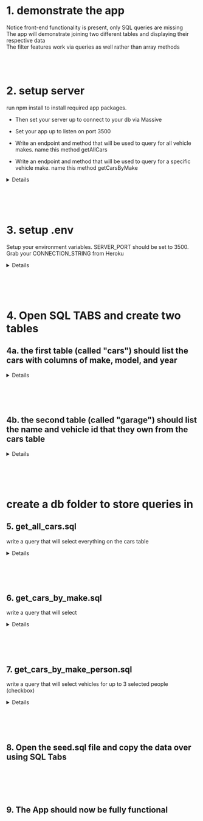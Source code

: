 # 1.  demonstrate the app
Notice front-end functionality is present, only SQL queries are missing
<br/> The app will demonstrate joining two different tables and displaying their respective data
<br/> The filter features work via queries as well rather than array methods
<br/>
<br/>
<br/>
<br/>
# 2.  setup server
run npm install to install required app packages. 

* Then set your server up to connect to your db via Massive
* Set your app up to listen on port 3500

* Write an endpoint and method that will be used to query for all vehicle makes. name this method getAllCars
* Write an endpoint and method that will be used to query for a specific vehicle make. name this method getCarsByMake
<details closed>

```js
require('dotenv').config()
const express = require('express')
const massive = require('massive')
const dbCtrl = require('./controller/dbCtrl')

const { SERVER_PORT, CONNECTION_STRING } = process.env
const { getAllCars, getCarsByMake, getCarsByModel, getCarsByYear } = dbCtrl

const app = express()

app.use(express.json())

//ENDPOINTS
app.get('/api/cars', getAllCars)
app.get('/api/make', getCarsByMake )


massive({
    connectionString: CONNECTION_STRING,
    ssl: {rejectUnauthorized: false}
}).then((db)=>{
    app.set("db", db)
    app.listen(SERVER_PORT, console.log(`DB set and app listening on port ${SERVER_PORT}`))
}).catch(err=>console.log(err))
```

</details>
<br/>
<br/>
<br/>
<br/>

# 3.  setup .env
Setup your environment variables. SERVER_PORT should be set to 3500. Grab your CONNECTION_STRING from Heroku
<details closed>

```js
SERVER_PORT = 3500
CONNECTION_STRING = 'your connection string'
```

</details >
<br/>
<br/>
<br/>
<br/>


# 4. Open SQL TABS and create two tables

## 4a. the first table (called "cars") should list the cars with columns of make, model, and year
<details closed>

```SQL
CREATE TABLE cars(
    id SERIAL PRIMARY KEY,
    make VARCHAR(50),
    model VARCHAR(500),
    year INTEGER
);
```
</details>
<br/>
<br/>
<br/>
<br/>

## 4b. the second table (called "garage") should list the name and vehicle id that they own from the cars table

<details closed>

```SQL
CREATE TABLE garage(
    id SERIAL PRIMARY KEY,
    name VARCHAR(50),
    vehicle INTEGER
);
```

</details>

<br/>
<br/>
<br/>
<br/>

# create a db folder to store queries in


## 5. get_all_cars.sql
write a query that will select everything on the cars table

<details closed>

```SQL
SELECT * FROM cars
```

</details>

<br/>
<br/>
<br/>
<br/>


## 6. get_cars_by_make.sql
write a query that will select 

<details closed>

```SQL
SELECT g.name, c.make, c.model, c.year, g.vehicle, c.id
FROM garage g
JOIN cars c ON g.vehicle = c.id
WHERE make = $1
```

</details>

<br/>
<br/>
<br/>
<br/>


## 7. get_cars_by_make_person.sql
write a query that will select vehicles for up to 3 selected people (checkbox)

<details closed>

```SQL
SELECT g.name, c.make, c.model, c.year, g.vehicle, c.id
FROM garage g
JOIN cars c ON g.vehicle = c.id
WHERE make = $1
AND name = $2
OR make = $1
AND name = $3
OR make = $1
AND name = $4
```

</details>

<br/>
<br/>
<br/>
<br/>


## 8. Open the seed.sql file and copy the data over using SQL Tabs

<br/>
<br/>
<br/>
<br/>


## 9. The App should now be fully functional
